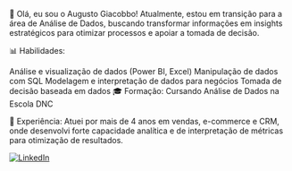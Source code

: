 👋 Olá, eu sou o Augusto Giacobbo!
Atualmente, estou em transição para a área de Análise de Dados, buscando transformar informações em insights estratégicos para otimizar processos e apoiar a tomada de decisão.

📊 Habilidades:

Análise e visualização de dados (Power BI, Excel)
Manipulação de dados com SQL
Modelagem e interpretação de dados para negócios
Tomada de decisão baseada em dados
🎓 Formação:
Cursando Análise de Dados na Escola DNC

💼 Experiência:
Atuei por mais de 4 anos em vendas, e-commerce e CRM, onde desenvolvi forte capacidade analítica e de interpretação de métricas para otimização de resultados.

[![LinkedIn](https://img.shields.io/badge/LinkedIn-000?style=for-the-badge&logo=linkedin&logoColor=blue)](https://www.linkedin.com/in/augusto-giacobbo-4148a821b/)
